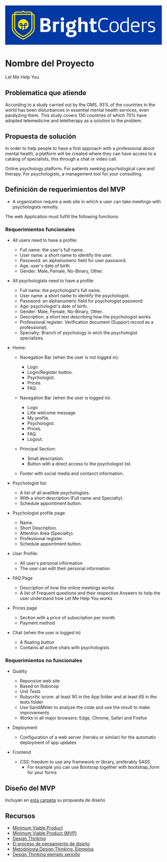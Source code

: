 ![BrightCoders Logo](img/logo-bc.png)

# Nombre del Proyecto
Let Me Help You

## Problematica que atiende
According to a study carried out by the OMS, 93% of the countries in the world has been disturbances in essential mental health services, even paralyzing them. This study covers 130 countries of which 70% have adopted telemedicine and teletherapy as a solution to the problem.

## Propuesta de solución
In order to help people to have a first approach with a professional about mental health, a platform will be created where they can have access to a catalog of specialists, this through a chat or video call.

Online psychology platform. For patients seeking psychological care and therapy. For psychologists, a management tool for your consulting.

## Definición de requerimientos del MVP

- A organization require a web site in which a user can take meetings with psychologists remotly.

The web Application must fulfill the following functions:
### Requerimientos funcionales
- All users need to have a profile:
    - Full name: the user's full name.
    - User name: a short name to identify the user.
    - Password: an alphanumeric field for user password.
    - Age: user's date of birth.
    - Gender: Male, Female, No-Binary, Other.

- All psychologists need to have a profile:
    - Full name: the psychologist's full name.
    - User name: a short name to identify the psychologist.
    - Password: an alphanumeric field for psychologist password.
    - Age: psychologist's date of birth.
    - Gender: Male, Female, No-Binary, Other.
    - Description: a short text describing how the psychologist works
    - Professional register: Verification document (Support record as a professional).
    - Specialty: Branch of psychology in wich the psychologist specializes.
   
- Home:
    - Navegation Bar (when the user is not logged in):
        - Logo
        - Login/Register button.
        - Psychologist.
        - Prices.
        - FAQ.

    - Navegation Bar (when the user is logged in):
        - Logo
        - Litle welcome message
        - My profile.
        - Psychologist.
        - Prices.
        - FAQ.
        - Logout.
    
    - Principal Section:
        - Small description.
        - Button with a direct access to the psychologist list.
    
    - Footer with social media and contanct information.

- Psychologist list:
    - A list of all availible psychologists.
    - With a short description (Full name and Specialty).
    - Schedule appointment button.

- Psychologist profile page:
    - Name.
    - Short Description.
    - Attention Area (Specialty).
    - Professional register.
    - Schedule appointment button.

- User Profile:
    - All user's personal information
    - The user can edit their personal information
    
- FAQ Page
    - Description of how the online meetings works
    - A list of Frequent questions and their respective Answers to help the user understand how Let Me Help You works

- Prices page
    - Section with a price of subscription per month
    - Payment method

- Chat (when the user is logged in)
    - A floating button
    - Contains all active chats with psychologists
    
### Requerimientos no funcionales

- Quality
    - Reponsive web site
    - Based on Rubocop
    - Unit Tests
    - Rubycritic score: at least 90 in the App folder and at least 65 in the tests folder
    - Use SandiMeter to analyze the code and use the result to make improvements
    - Works in all major browsers: Edge, Chrome, Safari and Firefox 
- Deployment
    - Configuration of a web server (heroku or similar) for the automatic deployment of app updates
   
- Frontend
    - CSS: freedom to use any framework or library, preferably SASS
        - For example you can use Bootsrap together with bootstrap_form for your forms 

## Diseño del MVP

Incluyan en [esta carpeta](/design) su propuesta de diseño

## Recursos

- [Minimum Viable Product](https://www.agilealliance.org/glossary/mvp/#q=~(infinite~false~filters~(tags~(~'mvp))~searchTerm~'~sort~false~sortDirection~'asc~page~1))
- [Minimum Viable Product (MVP)](https://www.productplan.com/glossary/minimum-viable-product/)
- [Design Thinking](https://www.interaction-design.org/literature/topics/design-thinking)
- [El proceso de pensamiento de diseño](https://www.youtube.com/watch?v=_r0VX-aU_T8)
- [Metodología Design Thinking. Ejemplos](https://www.youtube.com/watch?v=_ul3wfKss58) 
- [Design Thinking ejemplo sencillo](https://www.youtube.com/watch?v=_H33tA2-j0s)
